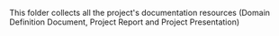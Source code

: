 This folder collects all the project's documentation resources (Domain Definition Document, Project Report and Project Presentation)
